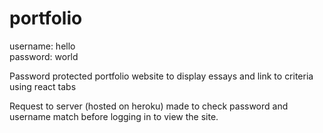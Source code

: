 # portfolio

username: hello \
password: world

Password protected portfolio website to display essays and link to criteria using react tabs

Request to server (hosted on heroku) made to check password and username match before logging in to view the site.
